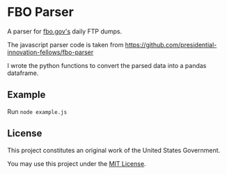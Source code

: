 # FBO Parser

A parser for [fbo.gov's](https://www.fbo.gov/) daily FTP dumps.

The javascript parser code is taken from https://github.com/presidential-innovation-fellows/fbo-parser

I wrote the python functions to convert the parsed data into a pandas dataframe.

## Example

Run `node example.js`

## License

This project constitutes an original work of the United States Government.

You may use this project under the [MIT License](http://opensource.org/licenses/mit-license.php).
